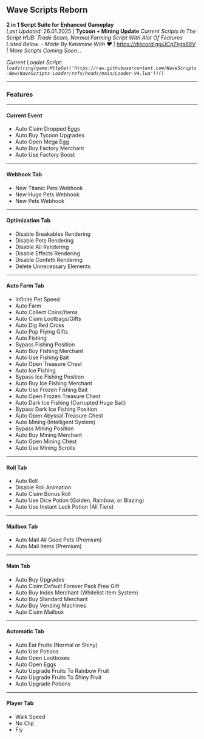 ## **Wave Scripts Reborn**  
**2 in 1 Script Suite for Enhanced Gameplay**  
*Last Updated:* 26.01.2025 | **Tycoon + Mining Update**
*Current Scripts In The Script HUB: Trade Scam, Normal Farming Script With Alot Of Features Listed Below. - Made By Ketamine With ❤ | https://discord.gg/JCqTkgs66V | More Scripts Coming Soon...*

*Current Loader Script: ```loadstring(game:HttpGet('https://raw.githubusercontent.com/WaveScripts-New/WaveScripts-Loader/refs/heads/main/Loader-V4.lua'))()```*

---

### **Features**

---

#### **Current Event**
- Auto Claim Dropped Eggs  
- Auto Buy Tycoon Upgrades  
- Auto Open Mega Egg  
- Auto Buy Factory Merchant  
- Auto Use Factory Boost  

---

#### **Webhook Tab**
- New Titanic Pets Webhook  
- New Huge Pets Webhook  
- New Pets Webhook  

---

#### **Optimization Tab**
- Disable Breakables Rendering  
- Disable Pets Rendering  
- Disable All Rendering  
- Disable Effects Rendering  
- Disable Confetti Rendering  
- Delete Unnecessary Elements  

---

#### **Auto Farm Tab**
- Infinite Pet Speed  
- Auto Farm  
- Auto Collect Coins/Items  
- Auto Claim Lootbags/Gifts  
- Auto Dig Red Cross  
- Auto Pop Flying Gifts  
- Auto Fishing  
- Bypass Fishing Position  
- Auto Buy Fishing Merchant  
- Auto Use Fishing Bait  
- Auto Open Treasure Chest  
- Auto Ice Fishing  
- Bypass Ice Fishing Position  
- Auto Buy Ice Fishing Merchant  
- Auto Use Frozen Fishing Bait  
- Auto Open Frozen Treasure Chest  
- Auto Dark Ice Fishing (Corrupted Huge Bait)  
- Bypass Dark Ice Fishing Position  
- Auto Open Abyssal Treasure Chest  
- Auto Mining (Intelligent System)  
- Bypass Mining Position  
- Auto Buy Mining Merchant  
- Auto Open Mining Chest  
- Auto Use Mining Scrolls  

---

#### **Roll Tab**
- Auto Roll  
- Disable Roll Animation  
- Auto Claim Bonus Roll  
- Auto Use Dice Potion (Golden, Rainbow, or Blazing)  
- Auto Use Instant Luck Potion (All Tiers)  

---

#### **Mailbox Tab**
- Auto Mail All Good Pets (Premium)  
- Auto Mail Items (Premium)  

---

#### **Main Tab**
- Auto Buy Upgrades  
- Auto Claim Default Forever Pack Free Gift  
- Auto Buy Index Merchant (Whitelist Item System)  
- Auto Buy Standard Merchant  
- Auto Buy Vending Machines  
- Auto Claim Mailbox  

---

#### **Automatic Tab**
- Auto Eat Fruits (Normal or Shiny)  
- Auto Use Potions  
- Auto Open Lootboxes  
- Auto Open Eggs  
- Auto Upgrade Fruits To Rainbow Fruit  
- Auto Upgrade Fruits To Shiny Fruit  
- Auto Upgrade Potions  

---

#### **Player Tab**
- Walk Speed  
- No Clip  
- Fly  
